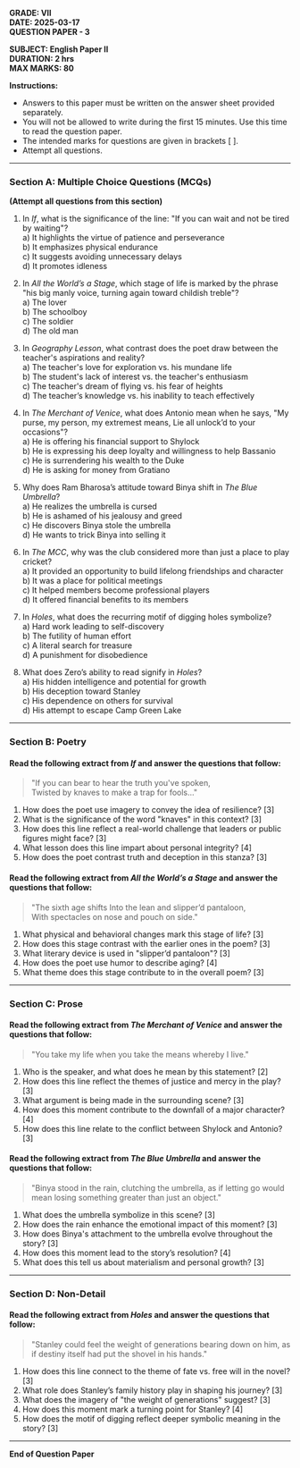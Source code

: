 **GRADE: VII**  
**DATE: 2025-03-17**  
**QUESTION PAPER - 3**  

**SUBJECT: English Paper II**  
**DURATION: 2 hrs**  
**MAX MARKS: 80**  

**Instructions:**  

- Answers to this paper must be written on the answer sheet provided separately.  
- You will not be allowed to write during the first 15 minutes. Use this time to read the question paper.  
- The intended marks for questions are given in brackets [ ].  
- Attempt all questions.  

---  

### **Section A: Multiple Choice Questions (MCQs)**

**(Attempt all questions from this section)**  

1. In *If*, what is the significance of the line: "If you can wait and not be tired by waiting"?  
   a) It highlights the virtue of patience and perseverance  
   b) It emphasizes physical endurance  
   c) It suggests avoiding unnecessary delays  
   d) It promotes idleness  

2. In *All the World’s a Stage*, which stage of life is marked by the phrase "his big manly voice, turning again toward childish treble"?  
   a) The lover  
   b) The schoolboy  
   c) The soldier  
   d) The old man  

3. In *Geography Lesson*, what contrast does the poet draw between the teacher's aspirations and reality?  
   a) The teacher's love for exploration vs. his mundane life  
   b) The student's lack of interest vs. the teacher's enthusiasm  
   c) The teacher's dream of flying vs. his fear of heights  
   d) The teacher’s knowledge vs. his inability to teach effectively  

4. In *The Merchant of Venice*, what does Antonio mean when he says, "My purse, my person, my extremest means, Lie all unlock’d to your occasions"?  
   a) He is offering his financial support to Shylock  
   b) He is expressing his deep loyalty and willingness to help Bassanio  
   c) He is surrendering his wealth to the Duke  
   d) He is asking for money from Gratiano  

5. Why does Ram Bharosa’s attitude toward Binya shift in *The Blue Umbrella*?  
   a) He realizes the umbrella is cursed  
   b) He is ashamed of his jealousy and greed  
   c) He discovers Binya stole the umbrella  
   d) He wants to trick Binya into selling it  

6. In *The MCC*, why was the club considered more than just a place to play cricket?  
   a) It provided an opportunity to build lifelong friendships and character  
   b) It was a place for political meetings  
   c) It helped members become professional players  
   d) It offered financial benefits to its members  

7. In *Holes*, what does the recurring motif of digging holes symbolize?  
   a) Hard work leading to self-discovery  
   b) The futility of human effort  
   c) A literal search for treasure  
   d) A punishment for disobedience  

8. What does Zero’s ability to read signify in *Holes*?  
   a) His hidden intelligence and potential for growth  
   b) His deception toward Stanley  
   c) His dependence on others for survival  
   d) His attempt to escape Camp Green Lake  

---  

### **Section B: Poetry**

#### Read the following extract from *If* and answer the questions that follow:

> "If you can bear to hear the truth you've spoken,  
> Twisted by knaves to make a trap for fools..."  

1. How does the poet use imagery to convey the idea of resilience? [3]  
2. What is the significance of the word "knaves" in this context? [3]  
3. How does this line reflect a real-world challenge that leaders or public figures might face? [3]  
4. What lesson does this line impart about personal integrity? [4]  
5. How does the poet contrast truth and deception in this stanza? [3]  

#### Read the following extract from *All the World’s a Stage* and answer the questions that follow:

> "The sixth age shifts Into the lean and slipper’d pantaloon,  
> With spectacles on nose and pouch on side."  

1. What physical and behavioral changes mark this stage of life? [3]  
2. How does this stage contrast with the earlier ones in the poem? [3]  
3. What literary device is used in "slipper’d pantaloon"? [3]  
4. How does the poet use humor to describe aging? [4]  
5. What theme does this stage contribute to in the overall poem? [3]  

---  

### **Section C: Prose**

#### Read the following extract from *The Merchant of Venice* and answer the questions that follow:

> "You take my life when you take the means whereby I live."  

1. Who is the speaker, and what does he mean by this statement? [2]  
2. How does this line reflect the themes of justice and mercy in the play? [3]  
3. What argument is being made in the surrounding scene? [3]  
4. How does this moment contribute to the downfall of a major character? [4]  
5. How does this line relate to the conflict between Shylock and Antonio? [3]  

#### Read the following extract from *The Blue Umbrella* and answer the questions that follow:

> "Binya stood in the rain, clutching the umbrella, as if letting go would mean losing something greater than just an object."  

1. What does the umbrella symbolize in this scene? [3]  
2. How does the rain enhance the emotional impact of this moment? [3]  
3. How does Binya's attachment to the umbrella evolve throughout the story? [3]  
4. How does this moment lead to the story’s resolution? [4]  
5. What does this tell us about materialism and personal growth? [3]  

---  

### **Section D: Non-Detail**

#### Read the following extract from *Holes* and answer the questions that follow:

> "Stanley could feel the weight of generations bearing down on him, as if destiny itself had put the shovel in his hands."  

1. How does this line connect to the theme of fate vs. free will in the novel? [3]  
2. What role does Stanley’s family history play in shaping his journey? [3]  
3. What does the imagery of "the weight of generations" suggest? [3]  
4. How does this moment mark a turning point for Stanley? [4]  
5. How does the motif of digging reflect deeper symbolic meaning in the story? [3]  

---  

**End of Question Paper**



